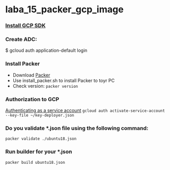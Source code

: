 # laba_15_packer_gcp_image

### [Install GCP SDK](https://cloud.google.com/sdk/docs/quickstart-debian-ubuntu)

### Create АDC:
$ gcloud auth application-default login

### Install Packer
- Download [Packer](https://www.packer.io/downloads.html)
- Use install_packer.sh to install Packer to toyr PC
- Check version: ```packer version```

### Authorization to GCP
[Authenticating as a service account](https://cloud.google.com/docs/authentication/production)
```gcloud auth activate-service-account --key-file ~/key-deployer.json```

### Do you validate *.json file using the following command:
```packer validate ./ubuntu18.json```

### Run builder for your *.json
```packer build ubuntu18.json```